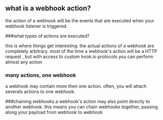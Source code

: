 ## what is a webhook action?
the action of a webhook will be the events that are executed when your webhook listener is triggered. 


###what types of actions are executed?

this is where things get interesting. the actual actions of a webhook are completely arbitrary. most of the time a webhook's action will be a HTTP request , but with access to custom hook.io protocols you can perform almost any action


### many actions, one webhook
a webhook may contain more then one action. often, you will attach severals actions to one webhook.

###chaining webhooks
a webhook's action may also point directly to another webhook. this means you can chain webhooks together, passing along your payload from webhook to webhook
